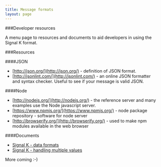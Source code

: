 ```yaml
---
title: Message formats
layout: page
---
```


###Developer resources

A menu page to resources and documents to aid developers in using the Signal K format.

###Resources

####JSON
* [http://json.org/](http://json.org/) - definition of JSON format.
* [http://jsonlint.com/](http://jsonlint.com/) - an online JSON formatter and syntax checker. Useful to see if your message is valid JSON.

####Node
* [http://nodejs.org/](http://nodejs.org/) - the reference server and many examples use the Node javascript server.
* [https://www.npmjs.org/](https://www.npmjs.org/) - node package repository - software for node server
* [http://browserify.org/](http://browserify.org/) - used to make npm modules available in the web browser

####Documents

* [Signal K - data formats](./messageFormat.html)
* [Signal K - handling multiple values](./multipleValues.html)

More coming :-)